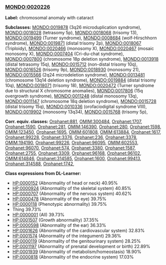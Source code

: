 
### [MONDO:0020226](http://purl.obolibrary.org/obo/MONDO_0020226)
**Label:** chromosomal anomaly with cataract

**Subclasses:** [MONDO:0019878](http://purl.obolibrary.org/obo/MONDO_0019878) (3q26 microduplication syndrome), [MONDO:0018028](http://purl.obolibrary.org/obo/MONDO_0018028) (tetrasomy 5p), [MONDO:0018068](http://purl.obolibrary.org/obo/MONDO_0018068) (trisomy 13), [MONDO:0019499](http://purl.obolibrary.org/obo/MONDO_0019499) (Turner syndrome), [MONDO:0008684](http://purl.obolibrary.org/obo/MONDO_0008684) (wolf-Hirschhorn syndrome), [MONDO:0019871](http://purl.obolibrary.org/obo/MONDO_0019871) (distal trisomy 2p), [MONDO:0018067](http://purl.obolibrary.org/obo/MONDO_0018067) (Triploidy), [MONDO:0020466](http://purl.obolibrary.org/obo/MONDO_0020466) (monosomy X), [MONDO:0020467](http://purl.obolibrary.org/obo/MONDO_0020467) (mosaic monosomy X), [MONDO:0007404](http://purl.obolibrary.org/obo/MONDO_0007404) (Cri-du-chat syndrome), [MONDO:0007800](http://purl.obolibrary.org/obo/MONDO_0007800) (chromosome 18p deletion syndrome), [MONDO:0013918](http://purl.obolibrary.org/obo/MONDO_0013918) (distal tetrasomy 15q), [MONDO:0015712](http://purl.obolibrary.org/obo/MONDO_0015712) (non-distal trisomy 10q), [MONDO:0016526](http://purl.obolibrary.org/obo/MONDO_0016526) (trisomy 9p), [MONDO:0018930](http://purl.obolibrary.org/obo/MONDO_0018930) (monosomy 21), [MONDO:0015566](http://purl.obolibrary.org/obo/MONDO_0015566) (2q24 microdeletion syndrome), [MONDO:0013481](http://purl.obolibrary.org/obo/MONDO_0013481) (chromosome 13q14 deletion syndrome), [MONDO:0019884](http://purl.obolibrary.org/obo/MONDO_0019884) (distal trisomy 10q), [MONDO:0018071](http://purl.obolibrary.org/obo/MONDO_0018071) (trisomy 18), [MONDO:0020472](http://purl.obolibrary.org/obo/MONDO_0020472) (Turner syndrome due to structural X chromosome anomalies), [MONDO:0017806](http://purl.obolibrary.org/obo/MONDO_0017806) (15q overgrowth syndrome), [MONDO:0011248](http://purl.obolibrary.org/obo/MONDO_0011248) (distal monosomy 13q), [MONDO:0011147](http://purl.obolibrary.org/obo/MONDO_0011147) (chromosome 18q deletion syndrome), [MONDO:0015728](http://purl.obolibrary.org/obo/MONDO_0015728) (distal trisomy 15q), [MONDO:0010336](http://purl.obolibrary.org/obo/MONDO_0010336) (orofaciodigital syndrome VIII), [MONDO:0019902](http://purl.obolibrary.org/obo/MONDO_0019902) (monosomy 13q34), [MONDO:0015768](http://purl.obolibrary.org/obo/MONDO_0015768) (trisomy 5p), 

**Corr. equiv. classes:** [Orphanet:881](http://www.orpha.net/ORDO/Orphanet_881), [OMIM:300484](http://purl.obolibrary.org/obo/OMIM_300484), [Orphanet:1707](http://www.orpha.net/ORDO/Orphanet_1707), [Orphanet:1590](http://www.orpha.net/ORDO/Orphanet_1590), [Orphanet:281](http://www.orpha.net/ORDO/Orphanet_281), [OMIM:146390](http://purl.obolibrary.org/obo/OMIM_146390), [Orphanet:280](http://www.orpha.net/ORDO/Orphanet_280), [Orphanet:1598](http://www.orpha.net/ORDO/Orphanet_1598), [OMIM:123450](http://purl.obolibrary.org/obo/OMIM_123450), [Orphanet:1695](http://www.orpha.net/ORDO/Orphanet_1695), [OMIM:601808](http://purl.obolibrary.org/obo/OMIM_601808), [OMIM:613884](http://purl.obolibrary.org/obo/OMIM_613884), [Orphanet:1617](http://www.orpha.net/ORDO/Orphanet_1617), [Orphanet:99228](http://www.orpha.net/ORDO/Orphanet_99228), [Orphanet:3376](http://www.orpha.net/ORDO/Orphanet_3376), [Orphanet:236](http://www.orpha.net/ORDO/Orphanet_236), [Orphanet:3378](http://www.orpha.net/ORDO/Orphanet_3378), [OMIM:194190](http://purl.obolibrary.org/obo/OMIM_194190), [Orphanet:99226](http://www.orpha.net/ORDO/Orphanet_99226), [Orphanet:96095](http://www.orpha.net/ORDO/Orphanet_96095), [OMIM:602553](http://purl.obolibrary.org/obo/OMIM_602553), [Orphanet:96070](http://www.orpha.net/ORDO/Orphanet_96070), [Orphanet:574](http://www.orpha.net/ORDO/Orphanet_574), [Orphanet:3380](http://www.orpha.net/ORDO/Orphanet_3380), [Orphanet:1587](http://www.orpha.net/ORDO/Orphanet_1587), [Orphanet:2755](http://www.orpha.net/ORDO/Orphanet_2755), [Orphanet:3309](http://www.orpha.net/ORDO/Orphanet_3309), [Orphanet:96168](http://www.orpha.net/ORDO/Orphanet_96168), [Orphanet:96102](http://www.orpha.net/ORDO/Orphanet_96102), [OMIM:614846](http://purl.obolibrary.org/obo/OMIM_614846), [Orphanet:314585](http://www.orpha.net/ORDO/Orphanet_314585), [Orphanet:1600](http://www.orpha.net/ORDO/Orphanet_1600), [Orphanet:99413](http://www.orpha.net/ORDO/Orphanet_99413), [Orphanet:314588](http://www.orpha.net/ORDO/Orphanet_314588), [Orphanet:1742](http://www.orpha.net/ORDO/Orphanet_1742), 

**Class expressions from DL-Learner:**

- [HP:0000152](http://purl.obolibrary.org/obo/HP_0000152) (Abnormality of head or neck) 40.95%
- [HP:0000924](http://purl.obolibrary.org/obo/HP_0000924) (Abnormality of the skeletal system) 40.85%
- [HP:0000707](http://purl.obolibrary.org/obo/HP_0000707) (Abnormality of the nervous system) 40.62%
- [HP:0000478](http://purl.obolibrary.org/obo/HP_0000478) (Abnormality of the eye) 39.75%
- [HP:0000118](http://purl.obolibrary.org/obo/HP_0000118) (Phenotypic abnormality) 39.75%
- Thing 39.73%
- [HP:0000001](http://purl.obolibrary.org/obo/HP_0000001) (All) 39.73%
- [HP:0001507](http://purl.obolibrary.org/obo/HP_0001507) (Growth abnormality) 37.35%
- [HP:0000598](http://purl.obolibrary.org/obo/HP_0000598) (Abnormality of the ear) 36.33%
- [HP:0001626](http://purl.obolibrary.org/obo/HP_0001626) (Abnormality of the cardiovascular system) 32.83%
- [HP:0001574](http://purl.obolibrary.org/obo/HP_0001574) (Abnormality of the integument) 29.36%
- [HP:0000119](http://purl.obolibrary.org/obo/HP_0000119) (Abnormality of the genitourinary system) 28.25%
- [HP:0001197](http://purl.obolibrary.org/obo/HP_0001197) (Abnormality of prenatal development or birth) 22.89%
- [HP:0001939](http://purl.obolibrary.org/obo/HP_0001939) (Abnormality of metabolism/homeostasis) 18.90%
- [HP:0000818](http://purl.obolibrary.org/obo/HP_0000818) (Abnormality of the endocrine system) 17.03%


